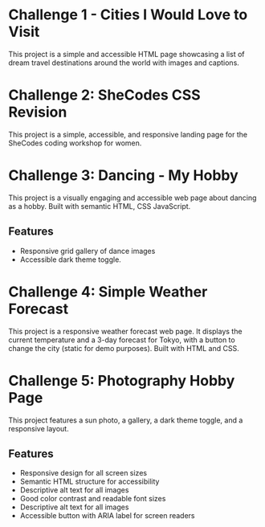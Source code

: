 # Challenge 1 - Cities I Would Love to Visit

This project is a simple and accessible HTML page showcasing a list of dream travel destinations around the world with images and captions.

# Challenge 2: SheCodes CSS Revision

This project is a simple, accessible, and responsive landing page for the SheCodes coding workshop for women.

# Challenge 3: Dancing - My Hobby

This project is a visually engaging and accessible web page about dancing as a hobby. Built with semantic HTML, CSS JavaScript.

## Features

- Responsive grid gallery of dance images
- Accessible dark theme toggle.

# Challenge 4: Simple Weather Forecast

This project is a responsive weather forecast web page. It displays the current temperature and a 3-day forecast for Tokyo, with a button to change the city (static for demo purposes). Built with HTML and CSS.

# Challenge 5: Photography Hobby Page

This project features a sun photo, a gallery, a dark theme toggle, and a responsive layout.

## Features

- Responsive design for all screen sizes
- Semantic HTML structure for accessibility
- Descriptive alt text for all images
- Good color contrast and readable font sizes
- Descriptive alt text for all images
- Accessible button with ARIA label for screen readers
